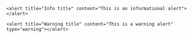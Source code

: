 <alert title="Info title" content="This is an informational alert"></alert>

```
<alert title="Info title" content="This is an informational alert"></alert>
```

<alert title="Warning title" content="This is a warning alert" type="warning"></alert>

```
<alert title="Warning title" content="This is a warning alert" type="warning"></alert>
```
